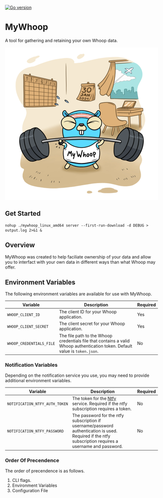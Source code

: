 
[![Go version](https://img.shields.io/github/go-mod/go-version/karl-cardenas-coding/go-lambda-cleanup)](https://golang.org/dl/)

# MyWhoop 

A tool for gathering and retaining your own Whoop data. 

<p align="center">
  <img src="/static/images/logo.webp" alt="drawing" width="600"/>
</p>



## Get Started


```shell
nohup ./mywhoop_linux_amd64 server --first-run-download -d DEBUG > output.log 2>&1 &
```

## Overview

MyWhoop was created to help faciliate ownership of your data and allow you to interfact with your own data in different ways than what Whoop may offer. 


## Environment Variables

The following environment variables are available for use with MyWhoop.

| Variable | Description | Required |
|---|----|---|
| `WHOOP_CLIENT_ID` | The client ID for your Whoop application. | Yes |
| `WHOOP_CLIENT_SECRET` | The client secret for your Whoop application. | Yes |
| `WHOOP_CREDENTIALS_FILE` | The file path to the Whoop credentials file that contains a valid Whoop authentication token. Default value is `token.json`. | No | 


### Notification  Variables

Depending on the notification service you use, you may need to provide additional environment variables.

| Variable | Description | Required |
|---|----|---|
| `NOTIFICATION_NTFY_AUTH_TOKEN`| The token for the [Ntfy](https://docs.ntfy.sh/) service. Required if the ntfy subscription requires a token. | No |
| `NOTIFICATION_NTFY_PASSWORD` | The password for the ntfy subscription if username/password authentication is used. Required if the ntfy subscription requires a username and password. | No |

### Order Of Precendence

The order of precendence is as follows.

1. CLI flags.
2. Environment Variables
3. Configuration File

